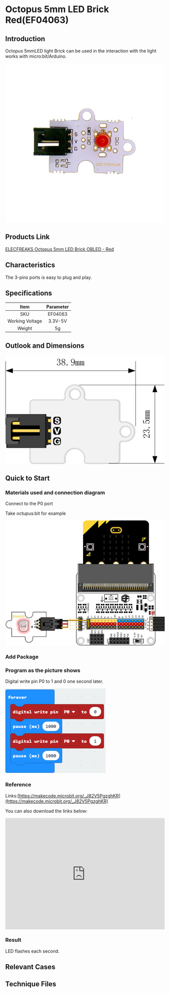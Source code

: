 # Octopus 5mm LED Brick  Red(EF04063)

## Introduction

Octopus 5mmLED light Brick can be used in the interaction with the light works with micro:bit/Arduino.

 ![](./images/wFy2h7R.jpg)

## Products Link

[ELECFREAKS Octopus 5mm LED Brick OBLED - Red](https://shop.elecfreaks.com/products/elecfreaks-octopus-5mm-led-brick-obled-red?_pos=1&_sid=bd7e72d7d&_ss=r)

## Characteristics

 The 3-pins ports is easy to plug and play.

## Specifications


Item | Parameter 
:-: | :-: 
SKU|EF04063
Working Voltage|3.3V-5V
Weight|5g

## Outlook and Dimensions

 ![](./images/XjX2TBL.png)

## Quick to Start

### Materials used and connection diagram

 Connect to the P0 port 

  Take octupus:bit for example

![](./images/iXIOMNJ.jpg)

### Add Package

### Program as the picture shows

 Digital write pin P0 to 1 and 0 one second later.

![](./images/AAzv9pn.png)

### Reference

Links:[https://makecode.microbit.org/_J82V5PgzghKR](https://makecode.microbit.org/_J82V5PgzghKR)

You can also download the links below:

<div style="position:relative;height:0;padding-bottom:70%;overflow:hidden;"><iframe style="position:absolute;top:0;left:0;width:100%;height:100%;" src="https://makecode.microbit.org/#pub:_J82V5PgzghKR" frameborder="0" sandbox="allow-popups allow-forms allow-scripts allow-same-origin"></iframe></div>  


### Result

 LED flashes each second.

## Relevant Cases


## Technique Files

